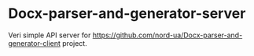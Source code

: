 Docx-parser-and-generator-server
================================

Veri simple API server for https://github.com/nord-ua/Docx-parser-and-generator-client project.
